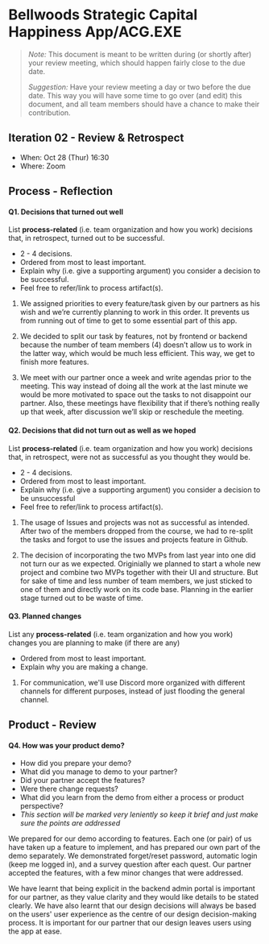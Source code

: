 # Bellwoods Strategic Capital Happiness App/ACG.EXE

 > _Note:_ This document is meant to be written during (or shortly after) your review meeting, which should happen fairly close to the due date.      
 >      
 > _Suggestion:_ Have your review meeting a day or two before the due date. This way you will have some time to go over (and edit) this document, and all team members should have a chance to make their contribution.


## Iteration 02 - Review & Retrospect

 * When: Oct 28 (Thur) 16:30
 * Where: Zoom

## Process - Reflection


#### Q1. Decisions that turned out well

List **process-related** (i.e. team organization and how you work) decisions that, in retrospect, turned out to be successful.


 * 2 - 4 decisions.
 * Ordered from most to least important.
 * Explain why (i.e. give a supporting argument) you consider a decision to be successful.
 * Feel free to refer/link to process artifact(s).

1. We assigned priorities to every feature/task given by our partners as his wish and we’re currently planning to work in this order. It prevents us from running out of time to get to some essential part of this app.

2. We decided to split our task by features, not by frontend or backend because the number of team members (4) doesn’t allow us to work in the latter way, which would be much less efficient. This way, we get to finish more features.

3. We meet with our partner once a week and write agendas prior to the meeting. This way instead of doing all the work at the last minute we would be more motivated to space out the tasks to not disappoint our partner. Also, these meetings have flexibility that if there’s nothing really up that week, after discussion we’ll skip or reschedule the meeting.


#### Q2. Decisions that did not turn out as well as we hoped

List **process-related** (i.e. team organization and how you work) decisions that, in retrospect, were not as successful as you thought they would be.

 * 2 - 4 decisions.
 * Ordered from most to least important.
 * Explain why (i.e. give a supporting argument) you consider a decision to be unsuccessful
 * Feel free to refer/link to process artifact(s).

1. The usage of Issues and projects was not as successful as intended. After two of the members dropped from the course, we had to re-split the tasks and forgot to use the issues and projects feature in Github. 

2. The decision of incorporating the two MVPs from last year into one did not turn our as we expected. Originially we planned to start a whole new project and combine two MVPs together with their UI and structure. But for sake of time and less number of team members, we just sticked to one of them and directly work on its code base. Planning in the earlier stage turned out to be waste of time. 

#### Q3. Planned changes

List any **process-related** (i.e. team organization and how you work) changes you are planning to make (if there are any)

 * Ordered from most to least important.
 * Explain why you are making a change.

1. For communication, we'll use Discord more organized with different channels for different purposes, instead of just flooding the general channel. 


## Product - Review

#### Q4. How was your product demo?
 * How did you prepare your demo?
 * What did you manage to demo to your partner?
 * Did your partner accept the features?
 * Were there change requests?
 * What did you learn from the demo from either a process or product perspective?
 * *This section will be marked very leniently so keep it brief and just make sure the points are addressed*

We prepared for our demo according to features. Each one (or pair) of us have taken up a feature to implement, and has
prepared our own part of the demo separately. We demonstrated forget/reset password, automatic login (keep me logged in), and
a survey question after each quest. Our partner accepted the features, with a few minor changes that were addressed. 

We have learnt that being explicit in the backend admin portal is important for our partner, as they value clarity and 
they would like details to be stated clearly. We have also learnt that our design decisions will always be based on the 
users' user experience as the centre of our design decision-making process. It is important for our partner that our design
leaves users using the app at ease.
